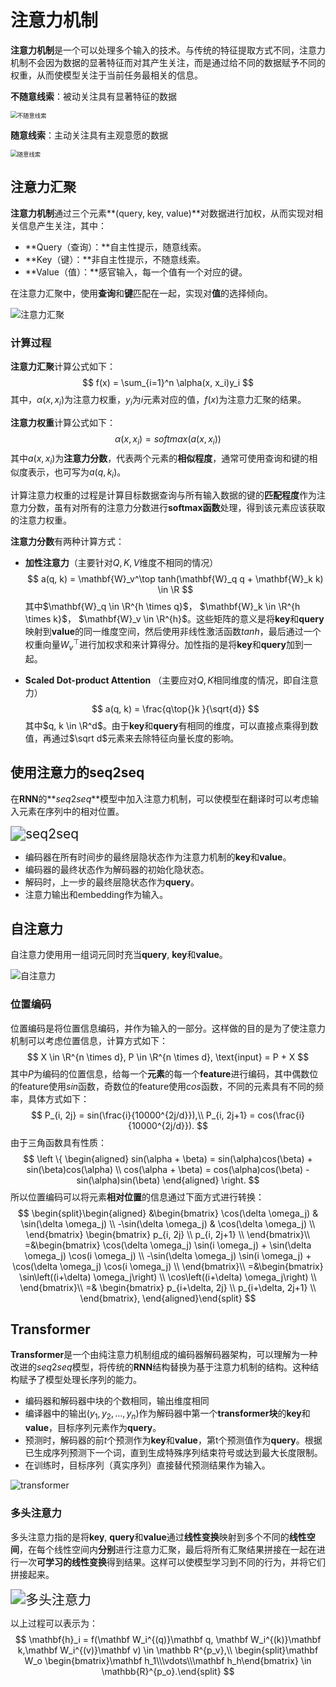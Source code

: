 # 注意力机制

**注意力机制**是一个可以处理多个输入的技术。与传统的特征提取方式不同，注意力机制不会因为数据的显著特征而对其产生关注，而是通过给不同的数据赋予不同的权重，从而使模型关注于当前任务最相关的信息。

**不随意线索**：被动关注具有显著特征的数据

<img src="https://zh-v2.d2l.ai/_images/eye-coffee.svg" alt="不随意线索" style="zoom: 67%;" />

**随意线索**：主动关注具有主观意愿的数据

<img src="https://zh-v2.d2l.ai/_images/eye-book.svg" alt="随意线索" style="zoom:67%;" />

## 注意力汇聚

**注意力机制**通过三个元素**(query, key, value)**对数据进行加权，从而实现对相关信息产生关注，其中：

- **Query（查询）：**自主性提示，随意线索。
- **Key（键）：**非自主性提示，不随意线索。
- **Value（值）：**感官输入，每一个值有一个对应的键。

在注意力汇聚中，使用**查询**和**键**匹配在一起，实现对**值**的选择倾向。

<img src="https://zh-v2.d2l.ai/_images/attention-output.svg" alt="注意力汇聚"  />

### 计算过程

**注意力汇聚**计算公式如下：
$$
f(x) = \sum_{i=1}^n \alpha(x, x_i)y_i
$$
其中，$\alpha(x, x_i)$为注意力权重，$y_i$为$i$元素对应的值，$f(x)$​为注意力汇聚的结果。

**注意力权重**计算公式如下：
$$
\alpha(x, x_i) = softmax(a(x, x_i))
$$
其中$a(x, x_i)$为**注意力分数**，代表两个元素的**相似程度**，通常可使用查询和键的相似度表示，也可写为$a(q, k_i)$。

计算注意力权重的过程是计算目标数据查询与所有输入数据的键的**匹配程度**作为注意力分数，虽有对所有的注意力分数进行**softmax函数**处理，得到该元素应该获取的注意力权重。

**注意力分数**有两种计算方式：

- **加性注意力**（主要针对$Q, K, V$维度不相同的情况）
  $$
  a(q, k) = \mathbf{W}_v^\top tanh(\mathbf{W}_q q + \mathbf{W}_k k) \in \R
  $$
  其中$\mathbf{W}_q \in \R^{h \times q}$， $\mathbf{W}_k \in \R^{h \times k}$， $\mathbf{W}_v \in \R^{h}$。这些矩阵的意义是将**key**和**query**映射到**value**的同一维度空间，然后使用非线性激活函数$tanh$，最后通过一个权重向量$W_v^{\top}$进行加权求和来计算得分。加性指的是将**key**和**query**加到一起。

- **Scaled Dot-product Attention** （主要应对$Q, K$相同维度的情况，即自注意力）
  $$
  a(q, k) = \frac{q\top{}k }{\sqrt{d}}
  $$
  其中$q, k \in \R^d$。由于**key**和**query**有相同的维度，可以直接点乘得到数值，再通过$\sqrt d$元素来去除特征向量长度的影响。

## 使用注意力的$\textbf{seq}2\textbf{seq}$

在**RNN**的**$seq2seq$**模型中加入注意力机制，可以使模型在翻译时可以考虑输入元素在序列中的相对位置。

<img src="https://zh-v2.d2l.ai/_images/seq2seq-attention-details.svg" alt="seq2seq" style="zoom:150%;" />

- 编码器在所有时间步的最终层隐状态作为注意力机制的**key**和**value**。
- 编码器的最终状态作为解码器的初始化隐状态。
- 解码时，上一步的最终层隐状态作为**query**。
- 注意力输出和embedding作为输入。

## 自注意力

自注意力使用用一组词元同时充当**query**, **key**和**value**。

![自注意力](https://zh-v2.d2l.ai/_images/cnn-rnn-self-attention.svg)

### 位置编码

位置编码是将位置信息编码，并作为输入的一部分。这样做的目的是为了使注意力机制可以考虑位置信息，计算方式如下：
$$
X \in \R^{n \times d}, P \in \R^{n \times d}, \text{input} = P + X
$$
其中$P$为编码的位置信息，给每一个**元素**的每一个**feature**进行编码，其中偶数位的feature使用$sin$函数，奇数位的feature使用$cos$​函数，不同的元素具有不同的频率，具体方式如下：
$$
P_{i, 2j} = sin(\frac{i}{10000^{2j/d}}),\\
P_{i, 2j+1} = cos(\frac{i}{10000^{2j/d}}).
$$
由于三角函数具有性质：
$$
\left \{ 
\begin{aligned}
	sin(\alpha + \beta) = sin(\alpha)cos(\beta) + sin(\beta)cos(\alpha)  \\
	cos(\alpha + \beta) = cos(\alpha)cos(\beta) - sin(\alpha)sin(\beta)
\end{aligned}
\right.
$$
所以位置编码可以将元素**相对位置**的信息通过下面方式进行转换：
$$
\begin{split}\begin{aligned}
&\begin{bmatrix} \cos(\delta \omega_j) & \sin(\delta \omega_j) \\  -\sin(\delta \omega_j) & \cos(\delta \omega_j) \\ \end{bmatrix}
\begin{bmatrix} p_{i, 2j} \\  p_{i, 2j+1} \\ \end{bmatrix}\\
=&\begin{bmatrix} \cos(\delta \omega_j) \sin(i \omega_j) + \sin(\delta \omega_j) \cos(i \omega_j) \\  -\sin(\delta \omega_j) \sin(i \omega_j) + \cos(\delta \omega_j) \cos(i \omega_j) \\ \end{bmatrix}\\
=&\begin{bmatrix} \sin\left((i+\delta) \omega_j\right) \\  \cos\left((i+\delta) \omega_j\right) \\ \end{bmatrix}\\
=&
\begin{bmatrix} p_{i+\delta, 2j} \\  p_{i+\delta, 2j+1} \\ \end{bmatrix},
\end{aligned}\end{split}
$$

## Transformer

**Transformer**是一个由纯注意力机制组成的编码器解码器架构，可以理解为一种改进的$seq2seq$​模型，将传统的**RNN**结构替换为基于注意力机制的结构。这种结构赋予了模型处理长序列的能力。

- 编码器和解码器中块的个数相同，输出维度相同
- 编译器中的输出$(y_1, y_2, \dots, y_n)$作为解码器中第一个**transformer块**的**key**和**value**，目标序列元素作为**query**。
- 预测时，解码器的前$t$​个预测作为**key**和**value**，第t个预测值作为**query**。根据已生成序列预测下一个词，直到生成特殊序列结束符号或达到最大长度限制。
- 在训练时，目标序列（真实序列）直接替代预测结果作为输入。

![transformer](https://zh-v2.d2l.ai/_images/transformer.svg)

### 多头注意力

多头注意力指的是将**key**, **query**和**value**通过**线性变换**映射到多个不同的**线性空间**，在每个线性空间内**分别**进行注意力汇聚，最后将所有汇聚结果拼接在一起在进行一次**可学习的线性变换**得到结果。这样可以使模型学习到不同的行为，并将它们拼接起来。

<img src="https://zh-v2.d2l.ai/_images/multi-head-attention.svg" alt="多头注意力" style="zoom: 150%;" />

以上过程可以表示为：
$$
\mathbf{h}_i = f(\mathbf W_i^{(q)}\mathbf q, \mathbf W_i^{(k)}\mathbf k,\mathbf W_i^{(v)}\mathbf v) \in \mathbb R^{p_v},\\
\begin{split}\mathbf W_o \begin{bmatrix}\mathbf h_1\\\vdots\\\mathbf h_h\end{bmatrix} \in \mathbb{R}^{p_o}.\end{split}
$$









